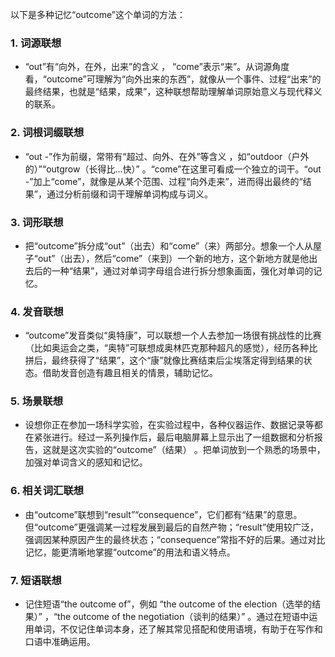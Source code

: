 以下是多种记忆“outcome”这个单词的方法：

### 1. 词源联想
 - “out”有“向外，在外，出来”的含义 ， “come”表示“来”。从词源角度看，“outcome”可理解为“向外出来的东西”，就像从一个事件、过程“出来”的最终结果，也就是“结果，成果”，这种联想帮助理解单词原始意义与现代释义的联系。

### 2. 词根词缀联想
 - “out -”作为前缀，常带有“超过、向外、在外”等含义 ，如“outdoor（户外的）”“outgrow（长得比…快）” 。“come”在这里可看成一个独立的词干。“out -”加上“come”，就像是从某个范围、过程“向外走来”，进而得出最终的“结果”，通过分析前缀和词干理解单词构成与词义。

### 3. 词形联想
 - 把“outcome”拆分成“out”（出去）和“come”（来）两部分。想象一个人从屋子“out”（出去），然后“come”（来到）一个新的地方，这个新地方就是他出去后的一种“结果”，通过对单词字母组合进行拆分想象画面，强化对单词的记忆。

### 4. 发音联想
 - “outcome”发音类似“奥特康”，可以联想一个人去参加一场很有挑战性的比赛（比如奥运会之类，“奥特”可联想成奥林匹克那种超凡的感觉），经历各种比拼后，最终获得了“结果”，这个“康”就像比赛结束后尘埃落定得到结果的状态。借助发音创造有趣且相关的情景，辅助记忆。

### 5. 场景联想
 - 设想你正在参加一场科学实验，在实验过程中，各种仪器运作、数据记录等都在紧张进行。经过一系列操作后，最后电脑屏幕上显示出了一组数据和分析报告，这就是这次实验的“outcome”（结果） 。把单词放到一个熟悉的场景中，加强对单词含义的感知和记忆。

### 6. 相关词汇联想
 - 由“outcome”联想到“result”“consequence”，它们都有“结果”的意思。但“outcome”更强调某一过程发展到最后的自然产物；“result”使用较广泛，强调因某种原因产生的最终状态；“consequence”常指不好的后果。通过对比记忆，能更清晰地掌握“outcome”的用法和语义特点。

### 7. 短语联想
 - 记住短语“the outcome of”，例如 “the outcome of the election（选举的结果）” ，“the outcome of the negotiation（谈判的结果）” 。通过在短语中运用单词，不仅记住单词本身，还了解其常见搭配和使用语境，有助于在写作和口语中准确运用。 